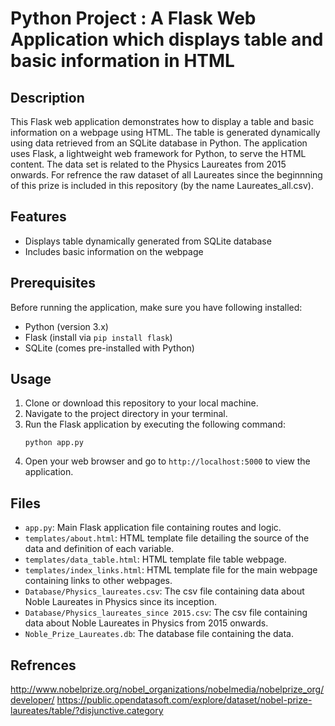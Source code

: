 # Python Project : A Flask Web Application which displays table and basic information in HTML



## Description
This Flask web application demonstrates how to display a table and basic information on a webpage using HTML. The table is generated dynamically using data retrieved from an SQLite database in Python. The application uses Flask, a lightweight web framework for Python, to serve the HTML content. The data set is related to the Physics Laureates from 2015 onwards. For refrence the raw dataset of all Laureates since the beginnning of this prize is included in this repository (by the name Laureates_all.csv).

## Features
- Displays table dynamically generated from SQLite database
- Includes basic information on the webpage

## Prerequisites
Before running the application, make sure you have following installed:
- Python (version 3.x)
- Flask (install via `pip install flask`)
- SQLite (comes pre-installed with Python)

## Usage
1. Clone or download this repository to your local machine.
2. Navigate to the project directory in your terminal.
3. Run the Flask application by executing the following command:
    ```
    python app.py
    ```
4. Open your web browser and go to `http://localhost:5000` to view the application.

## Files
- `app.py`: Main Flask application file containing routes and logic.
- `templates/about.html`: HTML template file detailing the source of the data and   definition of each variable.
- `templates/data_table.html`: HTML template file table webpage.
- `templates/index_links.html`: HTML template file for the main webpage containing links to other webpages.
- `Database/Physics_laureates.csv`: The csv file containing data about Noble Laureates in Physics since its inception.
- `Database/Physics_laureates_since 2015.csv`: The csv file containing data about Noble Laureates in Physics from 2015 onwards.
- `Noble_Prize_Laureates.db`: The database file containing the data.

## Refrences
http://www.nobelprize.org/nobel_organizations/nobelmedia/nobelprize_org/developer/
https://public.opendatasoft.com/explore/dataset/nobel-prize-laureates/table/?disjunctive.category
